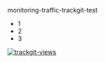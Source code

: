 monitoring-traffic-trackgit-test

- 1
- 2
- 3


<a href="https://trackgit.com">
<img src="https://us-central1-trackgit-analytics.cloudfunctions.net/token/ping/kvrtxtjzo895ghvk56kv" alt="trackgit-views" />
</a>
